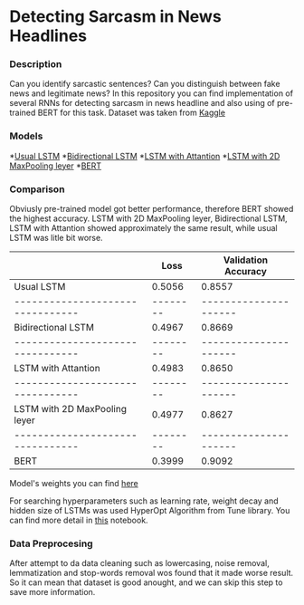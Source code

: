 # Detecting Sarcasm in News Headlines

### Description

Can you identify sarcastic sentences? Can you distinguish between fake news and legitimate news?
In this repository you can find implementation of several RNNs for detecting sarcasm in news headline and also using of pre-trained BERT for this task.
Dataset was taken from [Kaggle](https://www.kaggle.com/rmisra/news-headlines-dataset-for-sarcasm-detection) 

### Models

*[Usual LSTM](https://github.com/sqrt420/DetectingSarcasm/blob/master/LSTM.py)
*[Bidirectional LSTM](https://github.com/sqrt420/DetectingSarcasm/blob/master/BidirectionalLSTM.py)
*[LSTM with Attantion](https://github.com/sqrt420/DetectingSarcasm/blob/master/AttantionLSTM.py)
*[LSTM with 2D MaxPooling leyer](https://github.com/sqrt420/DetectingSarcasm/blob/master/LSTM2DMaxPool.py)
*[BERT](https://github.com/sqrt420/DetectingSarcasm/blob/master/BERT.ipynb)

### Comparison

Obviusly pre-trained model got better performance, therefore BERT showed the highest accuracy. LSTM with 2D MaxPooling leyer, Bidirectional LSTM, LSTM with Attantion showed approximately the same result, while usual LSTM was litle bit worse.

|                                |  Loss  | Validation Accuracy |
|--------------------------------|--------|---------------------|
| Usual LSTM                     | 0.5056 |        0.8557       |
|--------------------------------|--------|---------------------|
| Bidirectional LSTM             | 0.4967 |        0.8669       |
|--------------------------------|--------|---------------------|
| LSTM with Attantion            | 0.4983 |        0.8650       |
|--------------------------------|--------|---------------------|
| LSTM with 2D MaxPooling leyer  | 0.4977 |        0.8627       |
|--------------------------------|--------|---------------------|
| BERT                           | 0.3999 |        0.9092       |

Model's weights you can find [here]()

For searching hyperparameters such as learning rate, weight decay and hidden size of LSTMs was used HyperOpt Algorithm from Tune library. You can find more detail in [this](https://github.com/sqrt420/DetectingSarcasm/blob/master/TuneLSTMs.ipynb) notebook.

### Data Preprocesing

After attempt to da data cleaning such as lowercasing, noise removal, lemmatization and stop-words removal wos found that it made worse result. So it can mean that dataset is good anought, and we can skip this step to save more information.


